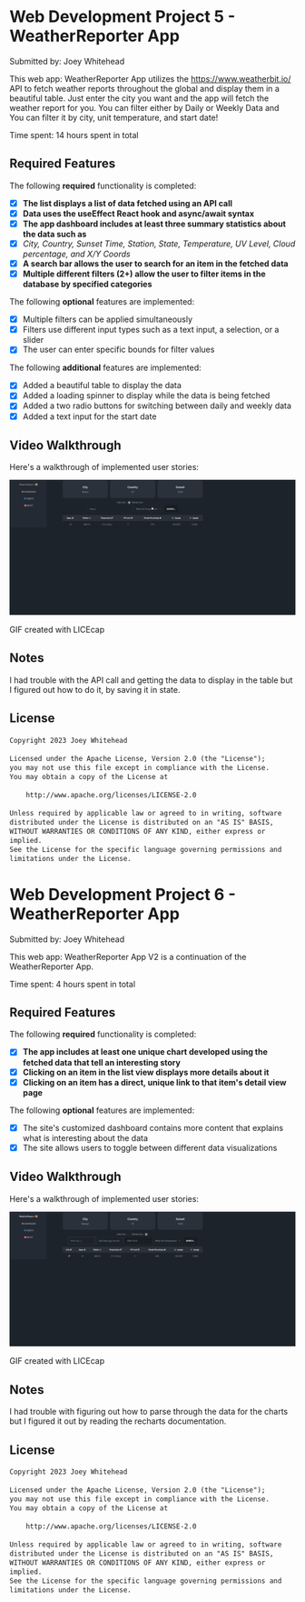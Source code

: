 # Web Development Project 5 - WeatherReporter App

Submitted by: Joey Whitehead

This web app: WeatherReporter App utilizes the https://www.weatherbit.io/ API to fetch weather reports throughout the global and display them in a beautiful table. Just enter the city you want and the app will fetch the weather report for you. You can filter either by Daily or Weekly Data and You can filter it by city, unit temperature, and start date!

Time spent: 14 hours spent in total

## Required Features

The following **required** functionality is completed:

- [x] **The list displays a list of data fetched using an API call**
- [x] **Data uses the useEffect React hook and async/await syntax**
- [x] **The app dashboard includes at least three summary statistics about the data such as**
- [x] _City, Country, Sunset Time, Station, State, Temperature, UV Level, Cloud percentage, and X/Y Coords_
- [x] **A search bar allows the user to search for an item in the fetched data**
- [x] **Multiple different filters (2+) allow the user to filter items in the database by specified categories**

The following **optional** features are implemented:

- [x] Multiple filters can be applied simultaneously
- [x] Filters use different input types such as a text input, a selection, or a slider
- [x] The user can enter specific bounds for filter values

The following **additional** features are implemented:

- [x] Added a beautiful table to display the data
- [x] Added a loading spinner to display while the data is being fetched
- [x] Added a two radio buttons for switching between daily and weekly data
- [x] Added a text input for the start date

## Video Walkthrough

Here's a walkthrough of implemented user stories:

<img src='./public/project5Updated.gif' title='Video Walkthrough' width='' alt='Video Walkthrough' />

GIF created with LICEcap

## Notes

I had trouble with the API call and getting the data to display in the table but I figured out how to do it, by saving it in state.

## License

    Copyright 2023 Joey Whitehead

    Licensed under the Apache License, Version 2.0 (the "License");
    you may not use this file except in compliance with the License.
    You may obtain a copy of the License at

        http://www.apache.org/licenses/LICENSE-2.0

    Unless required by applicable law or agreed to in writing, software
    distributed under the License is distributed on an "AS IS" BASIS,
    WITHOUT WARRANTIES OR CONDITIONS OF ANY KIND, either express or implied.
    See the License for the specific language governing permissions and
    limitations under the License.

# Web Development Project 6 - WeatherReporter App

Submitted by: Joey Whitehead

This web app: WeatherReporter App V2 is a continuation of the WeatherReporter App.

Time spent: 4 hours spent in total

## Required Features

The following **required** functionality is completed:

- [x] **The app includes at least one unique chart developed using the fetched data that tell an interesting story**
- [x] **Clicking on an item in the list view displays more details about it**
- [x] **Clicking on an item has a direct, unique link to that item's detail view page**

The following **optional** features are implemented:

- [x] The site's customized dashboard contains more content that explains what is interesting about the data
- [x] The site allows users to toggle between different data visualizations

## Video Walkthrough

Here's a walkthrough of implemented user stories:

<img src='./public/project6.gif' title='Video Walkthrough' width='' alt='Video Walkthrough' />

GIF created with LICEcap

## Notes

I had trouble with figuring out how to parse through the data for the charts but I figured it out by reading the recharts documentation.

## License

    Copyright 2023 Joey Whitehead

    Licensed under the Apache License, Version 2.0 (the "License");
    you may not use this file except in compliance with the License.
    You may obtain a copy of the License at

        http://www.apache.org/licenses/LICENSE-2.0

    Unless required by applicable law or agreed to in writing, software
    distributed under the License is distributed on an "AS IS" BASIS,
    WITHOUT WARRANTIES OR CONDITIONS OF ANY KIND, either express or implied.
    See the License for the specific language governing permissions and
    limitations under the License.
